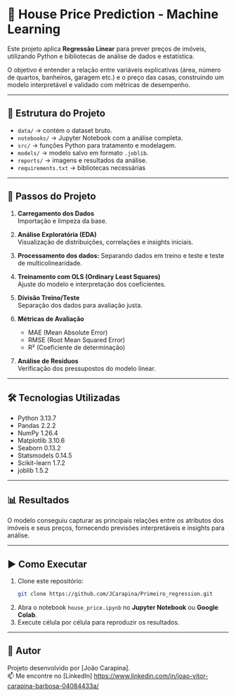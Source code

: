 # 🏡 House Price Prediction - Machine Learning

Este projeto aplica **Regressão Linear** para prever preços de imóveis, utilizando Python e bibliotecas de análise de dados e estatística.  

O objetivo é entender a relação entre variáveis explicativas (área, número de quartos, banheiros, garagem etc.) e o preço das casas, construindo um modelo interpretável e validado com métricas de desempenho.  

---

## 📂 Estrutura do Projeto
- `data/` → contém o dataset bruto.
- `notebooks/` → Jupyter Notebook com a análise completa.
- `src/` → funções Python para tratamento e modelagem.
- `models/` → modelo salvo em formato `.joblib`.
- `reports/` → imagens e resultados da análise.
- `requirements.txt` → bibliotecas necessárias

---

## 🚀 Passos do Projeto
1. **Carregamento dos Dados**  
   Importação e limpeza da base.  

2. **Análise Exploratória (EDA)**  
   Visualização de distribuições, correlações e insights iniciais.  

3. **Processamento dos dados:**
   Separando dados em treino e teste e teste de multicolinearidade.

4. **Treinamento com OLS (Ordinary Least Squares)**  
   Ajuste do modelo e interpretação dos coeficientes.  

5. **Divisão Treino/Teste**  
   Separação dos dados para avaliação justa.  

6. **Métricas de Avaliação**  
   - MAE (Mean Absolute Error)  
   - RMSE (Root Mean Squared Error)  
   - R² (Coeficiente de determinação)  

7. **Análise de Resíduos**  
   Verificação dos pressupostos do modelo linear.  

---

## 🛠️ Tecnologias Utilizadas
- Python 3.13.7  
- Pandas 2.2.2 
- NumPy 1.26.4
- Matplotlib 3.10.6
- Seaborn 0.13.2
- Statsmodels 0.14.5
- Scikit-learn 1.7.2
- joblib 1.5.2


---

## 📊 Resultados
O modelo conseguiu capturar as principais relações entre os atributos dos imóveis e seus preços, fornecendo previsões interpretáveis e insights para análise.  

---

## ▶️ Como Executar
1. Clone este repositório:  
   ```bash
   git clone https://github.com/JCarapina/Primeiro_regression.git
   ```
2. Abra o notebook `house_price.ipynb` no **Jupyter Notebook** ou **Google Colab**.  
3. Execute célula por célula para reproduzir os resultados.  

---

## 📌 Autor
Projeto desenvolvido por [João Carapina].  
📫 Me encontre no [LinkedIn] https://www.linkedin.com/in/joao-vitor-carapina-barbosa-04084433a/

